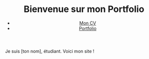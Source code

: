 <!DOCTYPE html>
<html lang="fr">
<head>
    <meta charset="UTF-8">
    <meta name="viewport" content="width=device-width, initial-scale=1.0">
    <title>Accueil - Mon Portfolio</title>
    <link rel="stylesheet" href="style.css">
</head>
<body>
    <header>
        <h1>Bienvenue sur mon Portfolio</h1>
        <nav>
            <ul>
                <li><a href="cv.html">Mon CV</a></li>
                <li><a href="portfolio.html">Portfolio</a></li>
            </ul>
        </nav>
    </header>
    <p>Je suis [ton nom], étudiant. Voici mon site !</p>
</body>
</html>
